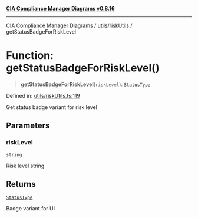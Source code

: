 [**CIA Compliance Manager Diagrams v0.8.16**](../../../README.md)

***

[CIA Compliance Manager Diagrams](../../../modules.md) / [utils/riskUtils](../README.md) / getStatusBadgeForRiskLevel

# Function: getStatusBadgeForRiskLevel()

> **getStatusBadgeForRiskLevel**(`riskLevel`): [`StatusType`](../../../components/common/StatusBadge/type-aliases/StatusType.md)

Defined in: [utils/riskUtils.ts:119](https://github.com/Hack23/cia-compliance-manager/blob/96f4020424aba8c55d4fe94eddf596babc070968/src/utils/riskUtils.ts#L119)

Get status badge variant for risk level

## Parameters

### riskLevel

`string`

Risk level string

## Returns

[`StatusType`](../../../components/common/StatusBadge/type-aliases/StatusType.md)

Badge variant for UI
